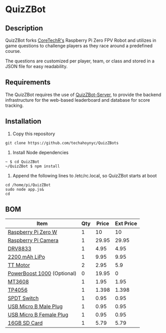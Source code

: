 # QuizZBot
## Description
QuizZBot forks [CoreTechR's](https://github.com/CoretechR) Raspberry Pi Zero FPV Robot and utilizes in game questions to challenge players as they race around a predefined course.

The questions are customized per player, team, or class and stored in a JSON file for easy readability.

## Requirements
The QuizZBot requires the use of [QuizZBot-Server](https://github.com/techahoynyc/QuizZBot-Server), to provide the backend infrastructure for the web-based leaderboard and database for score tracking.

## Installation
1. Copy this repository
  ```
  git clone https://github.com/techahoynyc/QuizZBots
  ```
1. Install Node dependencies
  ```
  ~ $ cd QuizZBot
  ~/QuizZBot $ npm install
  ```
1. Append the following lines to /etc/rc.local, so QuizZBot starts at boot
  ```
  cd /home/pi/QuizZBot
  sudo node app.js&
  cd
  ```

## BOM

|Item|Qty|Price|Ext Price|
|---|---|---|---|
|[Raspberry Pi Zero W](https://www.adafruit.com/product/3400)|1|10|10|
|[Raspberry Pi Camera](https://www.adafruit.com/product/3099)|1|29.95|29.95|
|[DRV8833](https://www.adafruit.com/product/3297)|1|4.95|4.95|
|[2200 mAh LiPo](https://www.adafruit.com/product/1781)|1|9.95|9.95|
|[TT Motor](https://www.adafruit.com/product/3777)|2|2.95|5.9|
|[PowerBoost 1000](https://www.adafruit.com/product/2465) (Optional)|0|19.95|0|
|[MT3608](https://www.addicore.com/MT3608-Boost-Converter-p/ad300.htm)|1|1.95|1.95|
|[TP4056](https://www.amazon.com/XCSOURCE-Lithium-Battery-Charger-TE420/dp/B01DRT4PWY/ref=sr_1_3?gclid=EAIaIQobChMI872XtLL55AIVzeDICh1D6gLZEAAYASAAEgKvmvD_BwE&hvadid=252725604196&hvdev=c&hvlocphy=9004405&hvnetw=g&hvpos=1t1&hvqmt=e&hvrand=7973765980742534503&hvtargid=kwd-306287038772&hydadcr=19108_9441150&keywords=tp4056+usb+charger&qid=1569875621&s=gateway&sr=8-3)|1|1.398|1.398|
|[SPDT Switch](https://www.adafruit.com/product/805)|1|0.95|0.95|
|[USB Micro B Male Plug](https://www.adafruit.com/product/1390)|1|0.95|0.95|
|[USB Micro B Female Plug](https://www.adafruit.com/product/1829)|1|0.95|0.95|
|[16GB SD Card](https://www.amazon.com/Sandisk-Ultra-Micro-UHS-I-Adapter/dp/B073K14CVB/ref=sr_1_3?keywords=micro+sd+8gb&qid=1569876363&s=gateway&sr=8-3)|1|5.79|5.79|
